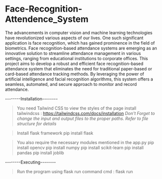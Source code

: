 # Face-Recognition-Attendence_System
 The advancements in computer vision and machine learning technologies have revolutionized various aspects of our lives. 
 One such significant application is face recognition, which has gained prominence in the field of biometrics. 
 Face recognition-based attendance systems are emerging as an innovative solution to streamline attendance management in various settings, ranging from educational institutions to corporate offices.
This project aims to develop a robust and efficient face recognition-based attendance system that eliminates the need for traditional paper-based or card-based attendance tracking methods. 
By leveraging the power of artificial intelligence and facial recognition algorithms, this system offers a seamless, automated, and secure approach to monitor and record attendance.

--------Installation--------

> You need Tailwind CSS to view the styles of the page
install tailwindcss : https://tailwindcss.com/docs/installation
*Don't Forget to change the input and output files to the proper paths. Refer to file structure for details*

> Install flask framework
  pip install flask

> You also require the necessary modules mentioned in the app.py
  pip install opencv
  pip install numpy
  pip install scikit-learn
  pip install pandas
  pip install joblib

--------Executing--------
> Run the program using flask run command
  cmd : flask run
